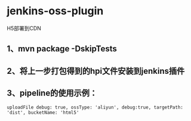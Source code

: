 # jenkins-oss-plugin
H5部署到CDN

## 1、mvn package -DskipTests
## 2、将上一步打包得到的hpi文件安装到jenkins插件
## 3、pipeline的使用示例：
```
uploadFile debug: true, ossType: 'aliyun', debug:true, targetPath: 'dist', bucketName: 'html5'
```
